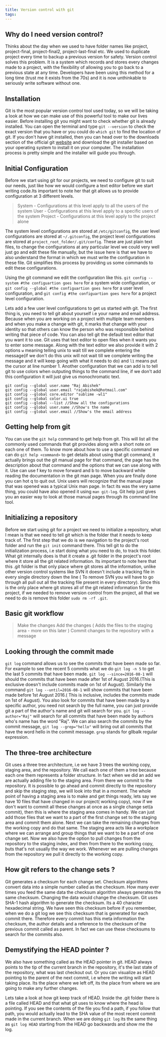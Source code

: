 ```yaml
---
title: Version control with git
tags:
---
```


## Why do I need version control?
Thinks about the day when we used to have folder names like project, project-final, project-final2, project-last-final etc.
We used to duplicate project every time to backup a previous version for safety. Version control solves this problem. It is a system which records and stores every changes made to a project, with the flexibility of allowing you to go back to a previous state at any time. Developers have been using this method for a long time (trust me it exists from the 70s) and it is now unthinkable to seriously write software without one.

<!-- more -->

## Installation
Git is the most popular version control tool used today, so we will be taking a look at how we can make use of this powerful tool to make our lives easier. Before installing git you might want to check whether git is already installed. You can open the terminal and type `git --version` to check the exact version that you have or you could do `which git` to find the location of git. If you don't have git installed, then you can head over to the downloads section of the official git [website](https://git-scm.com/downloads) and download the git installer based on your operating system to install it on your computer. The installation process is pretty simple and the installer will guide you through.

## Initial Configuration
Before we start using git for our projects, we need to configure git to suit our needs, just like how we would configure a text editor before we start writing code.Its important to note her that git allows us to provide configuration at 3 different levels.
> System - Configurations at this level apply to all the users of the system
> User - Configurations at this level apply to a specific users of the system
> Project - Configurations at this level apply to the project alone

The system level configurations are stored at `/etc/gitconfig`, the user level configurations are stored at `~/.gitconfig`, the project level configurations are stored at `project_root_folder/.git/config`. These are just plain text files, to change the configurations at any particular level we could very well just go and edit these file manually, but the issue here is that we have to also understand the format in which we must write the configuration in these file. Git simplifies this process by providing us some commands to edit these configurations.

Using the git command we edit the configuration like this. `git config --system #the configuartion goes here` for a system wide configuration, or `git config --global #the configuartion goes here` for a user level configuration, and `git config #the configuartion goes here` for a project level configuration.

Lets add a few user level configurations to get us started with git. The first thing is, you need to tell git about yourself i.e your name and email address. Because when you are working on a project with multiple team members and when you make a change with git, it marks that change with your identity so that others can know the person who was responsible behind writing that piece of code. You can also tell git the default text editor that you want it to use. Git uses that text editor to open files when it wants you to enter some message. Along with the text editor we also provide it with 2 options `w` meaning telling unix to wait till we complete entering the message(if we don't do this unix will not wait till we complete writing the message and it will keep going with what it needs to do) and `l1` means put the cursor at line number 1. Another configuration that we can add is to tell git to use colors when outputing things to the command line, if we don't add this configuration it will just give us monochromatic text. 
```
git config --global user.name "Raj Abishek"
git config --global user.email "rajabishek@hotmail.com"
git config --global core.editor "sublime -wl1"
git config --global color.ui true
git config --global --list //Show all the configurations
git config --global user.name //Show's the name
git config --global user.email //Show's the email address
```

## Getting help from git
You can use the `git help` command to get help from git. This will list all the commonly used commands that git provides along with a short note on each one of them. To know more about how to use a specific command we can do `git help <command>` to get details about using that git command, it actually brings out the git manual page for that command, the page has the description about that command and the options that we can use along with it. Use can use f key to move forward and b to move backward while reading the documentation in the git man page. When you are finally done you can hot q to quit out. Unix users will recognize that the manual page that was opened was a typical Unix man page.  In fact its was the very same thing, you could have also opened it using `man git-log`. Git help just gives you an easier way to look at those manual pages through its command line tool.

## Initializing a repository
Before we start using git for a project we need to initialize a repository, what I mean is that we need to tell git which is the folder that it needs to keep track of. The first step that we do is we navigation to the project's root folder and run the `git init` command there. This tell git to do the initialization process, i.e start doing what you need to do, to track this folder. What git internally does is that it create a .git folder in the project's root where it store all the git related information. Its important to note here that this .git folder is that only place where git stores all the information, unlike other version control systems like SVN it doesn't include a tracking file in every single directory down the line ( To remove SVN you will have to go through all pull out all the tracking file present in every directory). Since this is the only place where git stores all of the git related information for the project, if we needed to remove version control from the project, all that we need to do is remove this folder `sudo rm -rf .git`.

## Basic git workflow
> Make the changes
> Add the changes ( Adds the files to the staging area - more on this later )
> Commit changes to the repository with a message

## Looking through the commit made
`git log` command allows us to see the commits that have been made so far. For example to see the recent 5 commits what we do `git log -n 5` to get the last 5 commits that have been made. `git log --since=2016-08-1` will should the commits that have been made after 1st of August 2016.(This is exclusive doesn't include commits made on 1st of August). Similarly the command `git log --until=2016-08-1` will show commits that have been made before 1st August 2016.( This is inclusive, includes the commits made on 1st of August). You also look for commits that have been made by a specific author, you need not search by the full name, you can just provide git a part of the author's name and git will search for you. `git log --author="Raj"` will search for all commits that have been made by authors who's name has the word "Raj". We can also search the commits by the commit message, `git log --grep="hello"` will bring out all commits that have the word hello in the commit message. `grep` stands for gllbalk regular expression.

## The three-tree architecture
Git uses a three tree architecture, i.e we have 3 trees the working copy, staging area, and the repository. We call each one of them a tree because each one them represents a folder structure. In fact when we did an add we are actually adding file to the staging area. From there we commit to the repository. It is possible to go ahead and commit directly to the repository and skip the staging step, we will look into that in a moment. The whole point of having a staging area is to make and get things ready, lets say we have 10 files that have changed in our project( working copy), now if we don't want to commit all these changes at once as a single change set(a commit), then this is where the staging area comes in handy. We can just add those files that we want to a part of the first change set to the staging area and commit them alone. Next we can take the remaining changes from the working copy and do that same. The staging area acts like a workplace where we can arrange and group things that we want to be a part of one change set. Now we also have the option to pull changes from the repository to the staging index, and then from there to the working copy, buts that's not usually the way we work. Whenever we are pulling changes from the repository we pull it directly to the working copy.

## How git refers to the change sets ?
Git generates a checksum for each change set. Checksum algorithms convert data into a simple number called as the checksum. How many ever times you feed the same data the checksum algorithm always generates the same checksum. Changing the data would change the checksum. Git uses SHA-1 hash algorithm to generate the checksum. Its a 40 character hexadecimal string. We have seen this checksum before if you remember, when we do a git log we see this checksum that is generated for each commit there. Therefore every commit has this meta information the checksum, the author details and a reference to the checksum of the previous commit called as parent. In fact we can use these checksums to search for the commits also. 

## Demystifying the HEAD pointer ?
We also have something called as the HEAD pointer in git. HEAD always points to the tip of the current branch in the repository, it's the last state of the repository, what was last checkout out. Or you can visualize as HEAD pointing to the parent of the next commit, i.e where the writing will start taking place. Its the place where we left off, its the place from where we are going to make any further changes.

Lets take a look at how git keep track of HEAD. Inside the .git folder there is a file called HEAD and that what git uses to know where the head is pointing. If you see the contents of the file you find a path, if you follow that path, you would actually lead to the SHA value of the most recent commit made in the current branch. When we are doing `git log` its the same thing as `git log HEAD` starting from the HEAD go backwards and show me the log.